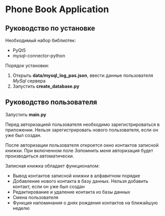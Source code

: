 # Phone Book Application


## Руководство по установке

Необходимый набор библиотек:
- PyQt5
- mysql-connector-python

Порядок установки:
1. Открыть **data/mysql_log_pas.json**, ввести данные пользователя *MySql* сервера
2. Запустить **create_database.py**

## Руководство пользователя

Запустить **main.py**

Перед авторизацией пользователя необходимо зарегистрироваться в приложении.
Нельзя зарегистрировать нового пользователя, если он уже был создан.

После авторизации пользователя откроется окно контактов записной книжки. При включенном поле *Запомнить меня* авторизация будет производиться автоматически. 

Записная книжка обладает функционалом:
- Вывод контактов записной книжки в алфавитном порядке
- Добавление нового контакта в базу данных. Нельзя добавить контакт, если он уже был создан
- Редактирование и удаление контакта из базы данных
- Смена пользователя
- Функция напоминания о днях рождения контактов на ближайшую неделю


